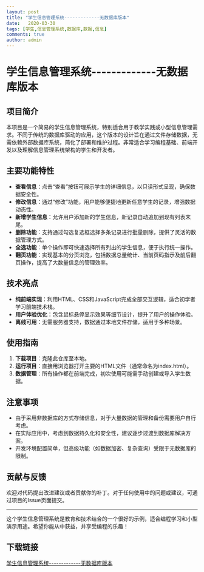 ```yaml
---
layout: post
title: "学生信息管理系统-------------无数据库版本"
date:   2020-03-30
tags: [学生,信息管理系统,数据库,数据,信息]
comments: true
author: admin
---
```

# 学生信息管理系统-------------无数据库版本

## 项目简介

本项目是一个简易的学生信息管理系统，特别适合用于教学实践或小型信息管理需求。不同于传统的数据库驱动的应用，这个版本的设计旨在通过文件存储数据，无需依赖外部数据库系统，简化了部署和维护过程。非常适合学习编程基础、前端开发以及理解信息管理系统架构的学生和开发者。

## 主要功能特性

- **查看信息**：点击“查看”按钮可展示学生的详细信息，以只读形式呈现，确保数据安全性。
- **修改信息**：通过“修改”功能，用户能够便捷地更新任意学生的记录，增强数据动态性。
- **新增学生信息**：允许用户添加新的学生信息，新记录自动追加到现有列表末尾。
- **删除功能**：支持通过勾选复选框选择多条记录进行批量删除，提供了灵活的数据管理方式。
- **全选功能**：单个操作即可快速选择所有列出的学生信息，便于执行统一操作。
- **翻页功能**：实现基本的分页浏览，包括数据总量统计、当前页码指示及前后翻页操作，提高了大数量信息的管理效率。

## 技术亮点

- **纯前端实现**：利用HTML、CSS和JavaScript完成全部交互逻辑，适合初学者学习前端技术栈。
- **用户体验优化**：包含鼠标悬停显示效果等细节设计，提升了用户的操作体验。
- **离线可用**：无需服务器支持，数据通过本地文件存储，适用于多种场景。

## 使用指南

1. **下载项目**：克隆此仓库至本地。
2. **运行项目**：直接用浏览器打开主要的HTML文件（通常命名为index.html）。
3. **数据管理**：所有操作都在前端完成，初次使用可能需手动创建或导入学生数据。

## 注意事项

- 由于采用非数据库的方式存储信息，对于大量数据的管理和备份需要用户自行考虑。
- 在实际应用中，考虑到数据持久化和安全性，建议逐步过渡到数据库解决方案。
- 开发环境配置简单，但高级功能（如数据加密、复杂查询）受限于无数据库的限制。

## 贡献与反馈

欢迎对代码提出改进建议或者贡献你的补丁。对于任何使用中的问题或建议，可通过项目的Issue页面提交。

---

这个学生信息管理系统是教育和技术结合的一个很好的示例，适合编程学习和小型演示用途。希望你能从中获益，并享受编程的乐趣！

## 下载链接

[学生信息管理系统-------------无数据库版本](https://pan.quark.cn/s/93e453776f8f)